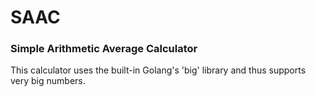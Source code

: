 # SAAC
### Simple Arithmetic Average Calculator

This calculator uses the built-in Golang's 'big' library and thus supports very 
big numbers.

